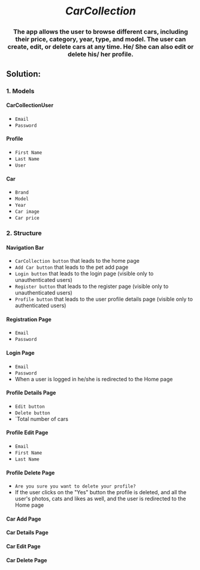 # <p align="center"> *CarCollection* </p>
### <p align="center"> The app allows the user to browse different cars, including their price, category, year, type, and model. The user can create, edit, or delete cars at any time. He/ She can also edit or delete his/ her profile. </p>
## Solution:
### 1. **Models**
#### CarCollectionUser
- `Email`
- `Password`
#### Profile
- `First Name`
- `Last Name`
- `User`
#### Car
- `Brand`
- `Model`
- `Year`
- `Car image`
- `Car price`
### 2. **Structure**
#### Navigation Bar
- `CarCollection button` that leads to the home page
- `Add Car button` that leads to the pet add page
- `Login button` that leads to the login page (visible only to unauthenticated users)
- `Register button` that leads to the register page (visible only to unauthenticated users)
- `Profile button` that leads to the user profile details page (visible only to authenticated users)
#### Registration Page
- `Email`
- `Password`
#### Login Page
- `Email`
- `Password`
- When a user is logged in he/she is redirected to the Home page
#### Profile Details Page
- `Edit button`
- `Delete button`
- `Total number of cars
#### Profile Edit Page
- `Email`
- `First Name`
- `Last Name`
#### Profile Delete Page
- `Are you sure you want to delete your profile?`
-  If the user clicks on the "Yes" button the profile is deleted, and all the user's photos, cats and likes as well, and the user is redirected to the Home page
#### Car Add Page
#### Car Details Page
#### Car Edit Page
#### Car Delete Page





